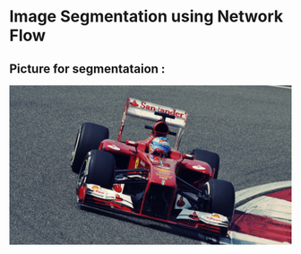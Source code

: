 # Image Segmentation using Network Flow

## Picture for segmentataion :
![p1](https://github.com/ChingSsuyuan/Image-Foreground-Background-Segmentation-using-Network-Flow/blob/a5663f7a1ac5c8f460893fcd50f9f65f1393283f/Pictures/p4.png)
